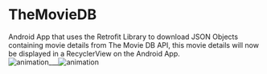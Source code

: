 # TheMovieDB
Android App that uses the Retrofit Library to download JSON Objects containing movie details from The Movie DB API, this movie details will now be displayed in a RecyclerView on the Android App.
<br>![animation](https://user-images.githubusercontent.com/20156577/30003724-a3101692-90ca-11e7-9aa5-36fcf2bcb750.gif)___![animation](https://user-images.githubusercontent.com/20156577/30003724-a3101692-90ca-11e7-9aa5-36fcf2bcb750.gif)

